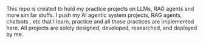 This repo is created to hold my practice projects on LLMs, RAG agents and more similar stuffs. I push my AI agentic system projects, RAG agents, chatbots , etc that I learn, practice and all those practices are implemented here. All projects are solely designed, developed, researched, and deployed by me.  
